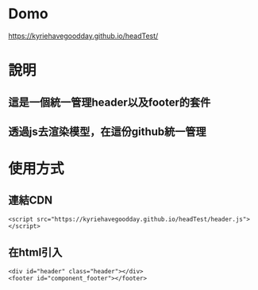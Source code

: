 # Domo
https://kyriehavegoodday.github.io/headTest/
# 說明
## 這是一個統一管理header以及footer的套件
## 透過js去渲染模型，在這份github統一管理

# 使用方式
## 連結CDN
```
<script src="https://kyriehavegoodday.github.io/headTest/header.js"></script>

```
## 在html引入
```
<div id="header" class="header"></div>
<footer id="component_footer"></footer>
```
